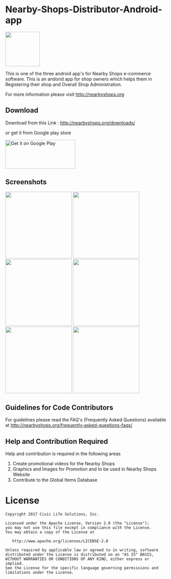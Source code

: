 Nearby-Shops-Distributor-Android-app
====================================

<img src="https://i1.wp.com/nearbyshops.org/wp-content/uploads/2017/02/backdrop_play_store.png" width="108">

This is one of the three android app's for Nearby Shops e-commerce software. This is an andorid app for shop owners which helps them in Registering their shop and Overall Shop Administration. 

For more information please visit http://nearbyshops.org


Download
--------

Download from this Link : http://nearbyshops.org/downloads/

or get it from Google play store

<a href="https://play.google.com/store/apps/details?id=org.nearbyshops.enduserapp&amp;hl=en&amp;pcampaignid=MKT-Other-global-all-co-prtnr-py-PartBadge-Mar2515-1"><img class="alignnone" src="https://play.google.com/intl/en_us/badges/images/generic/en_badge_web_generic.png" alt="Get it on Google Play" width="219" height="90" /></a>




Screenshots
-----------


<img src="https://i2.wp.com/nearbyshops.org/wp-content/uploads/2017/02/Screenshot_20170210-214201.png" width="208">
<img src="https://github.com/SumeetMoray/Nearby-Shops-Global-items-Database-app/blob/master/screenshots/gidb-item-categories-browse.png" width="208">
<img src="https://github.com/SumeetMoray/Nearby-Shops-Global-items-Database-app/blob/master/screenshots/gidb-items-browse.png" width="208">
<img src="https://github.com/SumeetMoray/Nearby-Shops-Global-items-Database-app/blob/master/screenshots/gidb-items-by-category.png" width="208">


<img src="https://i2.wp.com/nearbyshops.org/wp-content/uploads/2017/02/Screenshot_20170210-214209.png" width="208">
<img src="https://i2.wp.com/nearbyshops.org/wp-content/uploads/2017/02/Screenshot_20170224-075254.png" width="208">






Guidelines for Code Contributors
--------------------------------

For guidelines please read the FAQ's (Frequently Asked Questions) available at 
http://nearbyshops.org/frequently-asked-questions-faqs/


Help and Contribution Required
------------------------------

Help and contribution is required in the following areas

1. Create promotional videos for the Nearby Shops
2. Graphics and Images for Promotion and to be used in Nearby Shops Website
3. Contribute to the Global Items Database






License
=======

    Copyright 2017 Civic Life Solutions, Inc.

    Licensed under the Apache License, Version 2.0 (the "License");
    you may not use this file except in compliance with the License.
    You may obtain a copy of the License at

       http://www.apache.org/licenses/LICENSE-2.0

    Unless required by applicable law or agreed to in writing, software
    distributed under the License is distributed on an "AS IS" BASIS,
    WITHOUT WARRANTIES OR CONDITIONS OF ANY KIND, either express or implied.
    See the License for the specific language governing permissions and
    limitations under the License.


